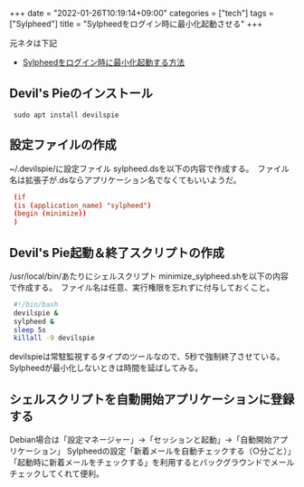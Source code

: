 +++
date = "2022-01-26T10:19:14+09:00"
categories = ["tech"]
tags = ["Sylpheed"]
title = "Sylpheedをログイン時に最小化起動させる"
+++

元ネタは下記
- [Sylpheedをログイン時に最小化起動する方法](https://bre.is/Vf9rwzFo) 


## Devil's Pieのインストール

```shell
 sudo apt install devilspie
```

## 設定ファイルの作成
~/.devilspie/に設定ファイル sylpheed.dsを以下の内容で作成する。　ファイル名は拡張子が.dsならアプリケーション名でなくてもいいようだ。

```conf
 (if
 (is (application_name) "sylpheed")
 (begin (minimize))
 )
```

## Devil's Pie起動＆終了スクリプトの作成
/usr/local/bin/あたりにシェルスクリプト minimize_sylpheed.shを以下の内容で作成する。　ファイル名は任意、実行権限を忘れずに付与しておくこと。

```sh
 #!/bin/bash
 devilspie &
 sylpheed &
 sleep 5s
 killall -9 devilspie
```
devilspieは常駐監視するタイプのツールなので、5秒で強制終了させている。　 Sylpheedが最小化しないときは時間を延ばしてみる。
## シェルスクリプトを自動開始アプリケーションに登録する

Debian場合は「設定マネージャー」→「セッションと起動」→「自動開始アプリケーション」
 Sylpheedの設定「新着メールを自動チェックする（○分ごと）」「起動時に新着メールをチェックする」を利用するとバックグラウンドでメールチェックしてくれて便利。
